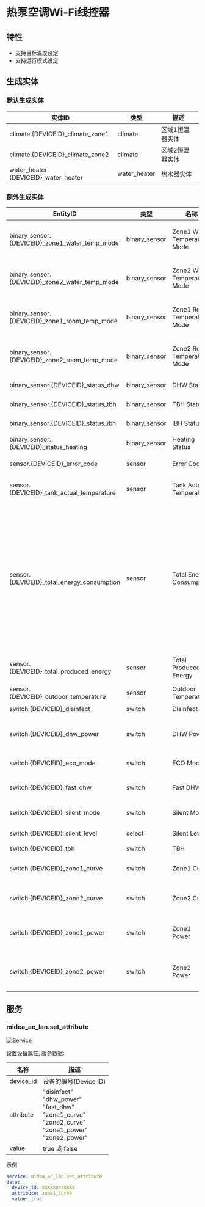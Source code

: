 # 热泵空调Wi-Fi线控器

## 特性

- 支持目标温度设定
- 支持运行模式设定

## 生成实体

### 默认生成实体

| 实体ID                                | 类型         | 描述            |
| ------------------------------------- | ------------ | --------------- |
| climate.{DEVICEID}\_climate_zone1     | climate      | 区域1恒温器实体 |
| climate.{DEVICEID}\_climate_zone2     | climate      | 区域2恒温器实体 |
| water_heater.{DEVICEID}\_water_heater | water_heater | 热水器实体      |

### 额外生成实体

| EntityID                                        | 类型          | 名称                         | 描述                                                                |
| ----------------------------------------------- | ------------- | ---------------------------- | ------------------------------------------------------------------- |
| binary_sensor.{DEVICEID}\_zone1_water_temp_mode | binary_sensor | Zone1 Water Temperature Mode | 区域1水温模式                                                       |
| binary_sensor.{DEVICEID}\_zone2_water_temp_mode | binary_sensor | Zone2 Water Temperature Mode | 区域2水温模式                                                       |
| binary_sensor.{DEVICEID}\_zone1_room_temp_mode  | binary_sensor | Zone1 Room Temperature Mode  | 区域1室温模式                                                       |
| binary_sensor.{DEVICEID}\_zone2_room_temp_mode  | binary_sensor | Zone2 Room Temperature Mode  | 区域2室温模式                                                       |
| binary_sensor.{DEVICEID}\_status_dhw            | binary_sensor | DHW Status                   | DHW状态                                                             |
| binary_sensor.{DEVICEID}\_status_tbh            | binary_sensor | TBH Status                   | TBH状态                                                             |
| binary_sensor.{DEVICEID}\_status_ibh            | binary_sensor | IBH Status                   | IBH状态                                                             |
| binary_sensor.{DEVICEID}\_status_heating        | binary_sensor | Heating Status               | 加热状态                                                            |
| sensor.{DEVICEID}\_error_code                   | sensor        | Error Code                   | 错误码                                                              |
| sensor.{DEVICEID}\_tank_actual_temperature      | sensor        | Tank Actual Temperature      | 水箱实际温度                                                        |
| sensor.{DEVICEID}\_total_energy_consumption     | sensor        | Total Energy Consumption     | 总能耗。</br>第一个值可能会延迟，因为更新仅在设备处于活动状态时发送 |
| sensor.{DEVICEID}\_total_produced_energy        | sensor        | Total Produced Energy        | 总计产生能量                                                        |
| sensor.{DEVICEID}\_outdoor_temperature          | sensor        | Outdoor Temperature          | 室外温度                                                            |
| switch.{DEVICEID}\_disinfect                    | switch        | Disinfect                    | 消毒                                                                |
| switch.{DEVICEID}\_dhw_power                    | switch        | DHW Power                    | 生活热水电源开关                                                    |
| switch.{DEVICEID}\_eco_mode                     | switch        | ECO Mode                     | ECO模式                                                             |
| switch.{DEVICEID}\_fast_dhw                     | switch        | Fast DHW                     | 快速生活热水                                                        |
| switch.{DEVICEID}\_silent_mode                  | switch        | Silent Mode                  | 静音模式                                                            |
| switch.{DEVICEID}\_silent_level                 | select        | Silent Level                 | 静音级别                                                            |
| switch.{DEVICEID}\_tbh                          | switch        | TBH                          | TBH                                                                 |
| switch.{DEVICEID}\_zone1_curve                  | switch        | Zone1 Curve                  | 区域1曲线                                                           |
| switch.{DEVICEID}\_zone2_curve                  | switch        | Zone2 Curve                  | 区域2曲线                                                           |
| switch.{DEVICEID}\_zone1_power                  | switch        | Zone1 Power                  | 区域1恒温器开关                                                     |
| switch.{DEVICEID}\_zone2_power                  | switch        | Zone2 Power                  | 区域2恒温器开关                                                     |

## 服务

### midea_ac_lan.set_attribute

[![Service](https://my.home-assistant.io/badges/developer_call_service.svg)](https://my.home-assistant.io/redirect/developer_call_service/?service=midea_ac_lan.set_attribute)

设置设备属性, 服务数据:

| 名称      | 描述                                                                                                               |
| --------- | ------------------------------------------------------------------------------------------------------------------ |
| device_id | 设备的编号(Device ID)                                                                                              |
| attribute | "disinfect"<br/>"dhw_power"<br/>"fast_dhw"<br/>"zone1_curve"<br/>"zone2_curve"<br/>"zone1_power"<br/>"zone2_power" |
| value     | true 或 false                                                                                                      |

示例

```yaml
service: midea_ac_lan.set_attribute
data:
  device_id: XXXXXXXXXXXX
  attribute: zone1_curve
  value: true
```
